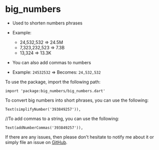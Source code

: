 # big_numbers

- Used to shorten numbers phrases
- Example:
  -  24,532,532 => 24.5M
  -  7,323,232,523 => 7.3B
  -  13,324 => 13.3K

- You can also add commas to numbers
- Example:
    ```24532532``` => Becomes: ```24,532,532```

To use the package, import the following path:

```import 'package:big_numbers/big_numbers.dart'```

To convert big numbers into short phrases, you can use the following:

```Text(simplifyNumber('393849257')),```

//To add commas to a string, you can use the following:

```Text(addNumberCommas('393849257')),```

If there are any issues, then please don't hesitate to notify me about it or 
simply file an issue on [GitHub](https://github.com/ziyadfarhan296/big_numbers/issues).